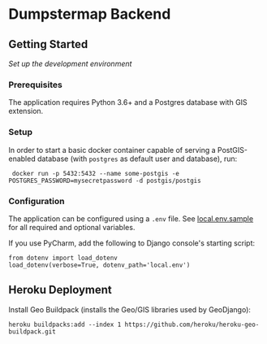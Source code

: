 # Dumpstermap Backend

## Getting Started

*Set up the development environment*

### Prerequisites

The application requires Python 3.6+ and a Postgres database with GIS extension.

### Setup

In order to start a basic docker container capable of serving a PostGIS-enabled database (with `postgres` as default
user and database), run:

     docker run -p 5432:5432 --name some-postgis -e POSTGRES_PASSWORD=mysecretpassword -d postgis/postgis

### Configuration

The application can be configured using a `.env` file. See [local.env.sample](local.env.sample) for all required and
optional variables.

If you use PyCharm, add the following to Django console's starting script:

    from dotenv import load_dotenv
    load_dotenv(verbose=True, dotenv_path='local.env')

## Heroku Deployment

Install Geo Buildpack (installs the Geo/GIS libraries used by GeoDjango):

    heroku buildpacks:add --index 1 https://github.com/heroku/heroku-geo-buildpack.git
